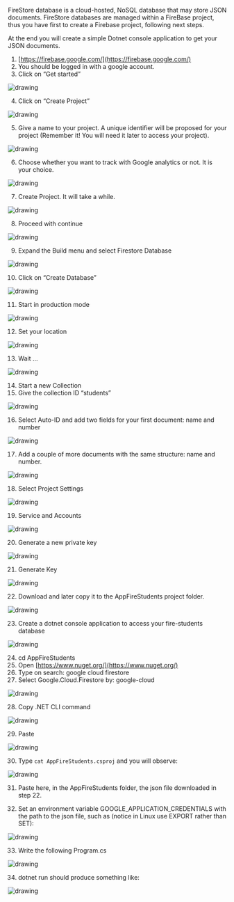 FireStore database is a cloud-hosted, NoSQL database that may store JSON
documents. FireStore databases are managed within a FireBase project, thus you
have first to create a Firebase project, following next steps.

At the end you will create a simple Dotnet console application to get your JSON
documents.

1. [https://firebase.google.com/](https://firebase.google.com/)
2. You should be logged in with a google account.
3. Click on “Get started”


![drawing](images/image20.png)


4. Click on “Create Project”

![drawing](images/image24.png)


5. Give a name to your project. A unique identifier will be proposed for your
   project (Remember it! You will need it later to access your project).

![drawing](images/image10.png)

6. Choose whether you want to track with Google analytics or not. It is your
   choice.

![drawing](images/image11.png)

7. Create Project. It will take a while.

![drawing](images/image1.png)

8. Proceed with continue

![drawing](images/image5.png)

9. Expand the Build menu and select Firestore Database

![drawing](images/image19.png)

10. Click on “Create Database”

![drawing](images/image7.png)

11. Start in production mode

![drawing](images/image21.png)

12. Set your location

![drawing](images/image26.png)

13. Wait …

![drawing](images/image3.png)

14. Start a new Collection
15. Give the collection ID “students”

![drawing](images/image27.png)

16. Select Auto-ID and add two fields for your first document: name and number

![drawing](images/image14.png)

17. Add a couple of more documents with the same structure: name and number.

![drawing](images/image4.png)

18. Select Project Settings

![drawing](images/image2.png)

19. Service and Accounts

![drawing](images/image16.png)

20. Generate a new private key

![drawing](images/image8.png)

21. Generate Key

![drawing](images/image23.png)

22. Download and later copy it to the AppFireStudents project folder.

![drawing](images/image22.png)

23. Create a dotnet console application to access your fire-students database

![drawing](images/image6.png)

24. cd AppFireStudents
25. Open [https://www.nuget.org/](https://www.nuget.org/)
26. Type on search: google cloud firestore
27. Select Google.Cloud.Firestore by: google-cloud

![drawing](images/image17.png)

28. Copy .NET CLI command

![drawing](images/image15.png)

29. Paste

![drawing](images/image25.png)

30. Type `cat AppFireStudents.csproj` and you will observe:

![drawing](images/image13.png)

31. Paste here, in the AppFireStudents folder,  the json file downloaded in step
    22.

32. Set an environment variable GOOGLE_APPLICATION_CREDENTIALS with the path to
    the json file, such as (notice in Linux use EXPORT rather than SET):

![drawing](images/image12.png)

33. Write the following Program.cs

![drawing](images/image9.png)

34. dotnet run should produce something like:

![drawing](images/image18.png)